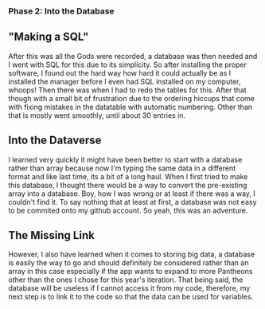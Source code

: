 ### Phase 2: Into the Database

## "Making a SQL"

After this was all the Gods were recorded, a database was then needed and I went with SQL for this due to its simplicity. So after installing the proper software, I found out the hard way how hard it could actually be as I installed the manager before I even had SQL installed on my computer, whoops! Then there was when I had to redo the tables for this. After that though with a small bit of frustration due to the ordering hiccups that come with fixing mistakes in the datatable with automatic numbering. Other than that is mostly went smoothly, until about 30 entries in.

## Into the Dataverse

I learned very quickly it might have been better to start with a database rather than array because now I'm typing the same data in a different format and like last time, its a bit of a long haul. When I first tried to make this database, I thought there would be a way to convert the pre-existing array into a database. Boy, how I was wrong or at least if there was a way, I couldn't find it. To say nothing that at least at first, a database was not easy to be commited onto my github account. So yeah, this was an adventure.

## The Missing Link

However, I also have learned when it comes to storing big data, a database is easily the way to go and should definitely be considered rather than an array in this case especially if the app wants to expand to more Pantheons other than the ones I chose for this year's iteration. That being said, the database will be useless if I cannot access it from my code, therefore, my next step is to link it to the code so that the data can be used for variables.
